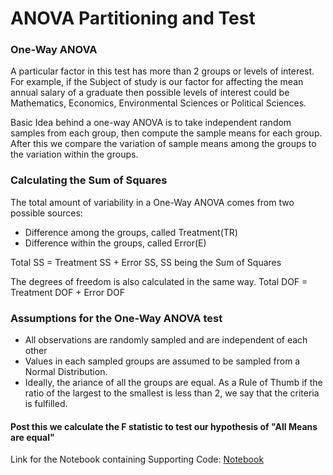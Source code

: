 # ANOVA Partitioning and Test

### One-Way ANOVA
A particular factor in this test has more than 2 groups or levels of interest. For example, if the Subject of study is our factor for affecting the mean annual salary of a graduate then possible levels of interest could be Mathematics, Economics, Environmental Sciences or Political Sciences.

Basic Idea behind a one-way ANOVA is to take independent random samples from each group, then compute the sample means for each group. After this we compare the variation of sample means among the groups to the variation within the groups. 

### Calculating the Sum of Squares
The total amount of variability in a One-Way ANOVA comes from two possible sources:
- Difference among the groups, called Treatment(TR)
- Difference within the groups, called Error(E)

Total SS = Treatment SS + Error SS, SS being the Sum of Squares

The degrees of freedom is also calculated in the same way. Total DOF = Treatment DOF + Error DOF

### Assumptions for the One-Way ANOVA test
- All observations are randomly sampled and are independent of each other
- Values in each sampled groups are assumed to be sampled from a Normal Distribution.
- Ideally, the ariance of all the groups are equal. As a Rule of Thumb if the ratio of the largest to the smallest is less than 2, we say that the criteria is fulfilled.

#### Post this we calculate the F statistic to test our hypothesis of "All Means are equal"

Link for the Notebook containing Supporting Code: [Notebook](../Notebooks/ANOVA.ipynb)
